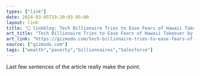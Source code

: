 ```yaml
---
types: ["link"]
date: 2024-03-05T19:20:03-05:00
layout: link
title: "🔗 linkblog: Tech Billionaire Tries to Ease Fears of Hawaii Takeover by Donating $150 Million to Hospitals'"
art_title: "Tech Billionaire Tries to Ease Fears of Hawaii Takeover by Donating $150 Million to Hospitals"
art_link: "https://gizmodo.com/tech-billionaire-tries-to-ease-fears-of-hawaii-takeover-1851309539"
source: ["gizmodo.com"]
tags: ["wealth","poverty","billionnaires","Salesforce"]
---
```

Last few sentences of the article really make the point.
